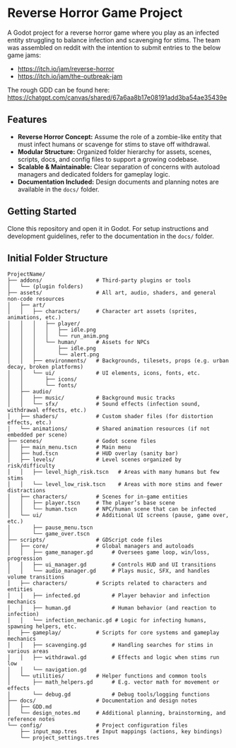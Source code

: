 # Reverse Horror Game Project

A Godot project for a reverse horror game where you play as an infected entity struggling to balance infection and scavenging for stims. The team was assembled on reddit with the intention to submit entries to the below game jams:
 - https://itch.io/jam/reverse-horror
 - https://itch.io/jam/the-outbreak-jam

The rough GDD can be found here:  https://chatgpt.com/canvas/shared/67a6aa8b17e08191add3ba54ae35439e

## Features

- **Reverse Horror Concept:** Assume the role of a zombie-like entity that must infect humans or scavenge for stims to stave off withdrawal.
- **Modular Structure:** Organized folder hierarchy for assets, scenes, scripts, docs, and config files to support a growing codebase.
- **Scalable & Maintainable:** Clear separation of concerns with autoload managers and dedicated folders for gameplay logic.
- **Documentation Included:** Design documents and planning notes are available in the `docs/` folder.

## Getting Started

Clone this repository and open it in Godot. For setup instructions and development guidelines, refer to the documentation in the `docs/` folder.


## Initial Folder Structure
```
ProjectName/
├── addons/                 # Third-party plugins or tools
│   └── (plugin folders)
├── assets/                 # All art, audio, shaders, and general non-code resources
│   ├── art/
│   │   ├── characters/     # Character art assets (sprites, animations, etc.)
│   │   │   ├── player/   
│   │   │   │   ├── idle.png
│   │   │   │   └── run_anim.png
│   │   │   └── human/      # Assets for NPCs
│   │   │       ├── idle.png
│   │   │       └── alert.png
│   │   ├── environments/   # Backgrounds, tilesets, props (e.g. urban decay, broken platforms)
│   │   └── ui/             # UI elements, icons, fonts, etc.
│   │       ├── icons/
│   │       └── fonts/
│   ├── audio/
│   │   ├── music/          # Background music tracks
│   │   └── sfx/            # Sound effects (infection sound, withdrawal effects, etc.)
│   ├── shaders/            # Custom shader files (for distortion effects, etc.)
│   └── animations/         # Shared animation resources (if not embedded per scene)
├── scenes/                 # Godot scene files
│   ├── main_menu.tscn      # Main menu 
│   ├── hud.tscn            # HUD overlay (sanity bar)
│   ├── levels/             # Level scenes organized by risk/difficulty
│   │   ├── level_high_risk.tscn   # Areas with many humans but few stims
│   │   └── level_low_risk.tscn    # Areas with more stims and fewer distractions
│   ├── characters/         # Scenes for in-game entities
│   │   ├── player.tscn     # The player’s base scene 
│   │   └── human.tscn      # NPC/human scene that can be infected
│   └── ui/                 # Additional UI screens (pause, game over, etc.)
│       ├── pause_menu.tscn
│       └── game_over.tscn
├── scripts/                # GDScript code files
│   ├── core/               # Global managers and autoloads
│   │   ├── game_manager.gd      # Oversees game loop, win/loss, progression
│   │   ├── ui_manager.gd        # Controls HUD and UI transitions
│   │   └── audio_manager.gd     # Plays music, SFX, and handles volume transitions
│   ├── characters/         # Scripts related to characters and entities
│   │   ├── infected.gd          # Player behavior and infection mechanics
│   │   ├── human.gd             # Human behavior (and reaction to infection)
│   │   └── infection_mechanic.gd # Logic for infecting humans, spawning helpers, etc.
│   ├── gameplay/           # Scripts for core systems and gameplay mechanics
│   │   ├── scavenging.gd        # Handling searches for stims in various areas
│   │   ├── withdrawal.gd        # Effects and logic when stims run low
│   │   └── navigation.gd        
│   └── utilities/          # Helper functions and common tools
│       ├── math_helpers.gd      # E.g. vector math for movement or effects
│       └── debug.gd             # Debug tools/logging functions
├── docs/                   # Documentation and design notes
│   ├── GDD.md              
│   └── design_notes.md     # Additional planning, brainstorming, and reference notes
└── config/                 # Project configuration files
    ├── input_map.tres      # Input mappings (actions, key bindings)
    └── project_settings.tres
```